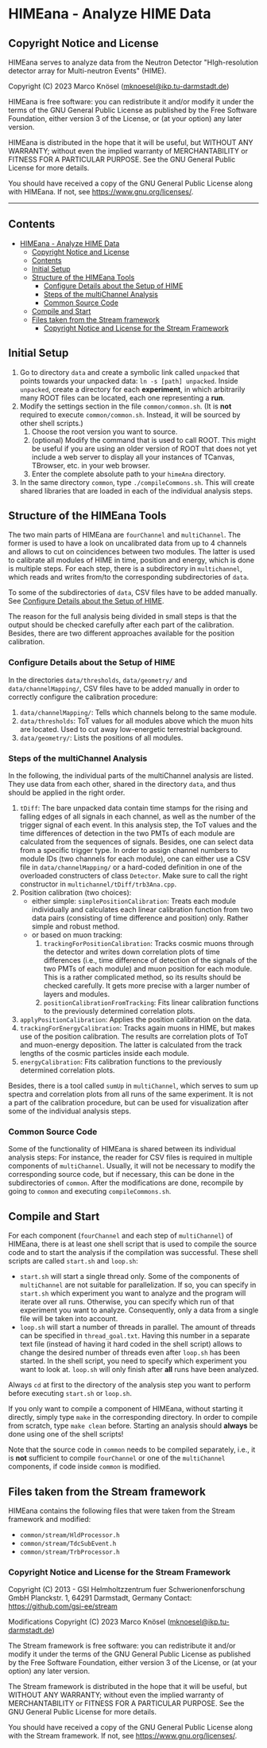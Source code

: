 # HIMEana - Analyze HIME Data

## Copyright Notice and License
HIMEana serves to analyze data from the Neutron Detector 
"HIgh-resolution detector array for Multi-neutron Events" (HIME).

Copyright (C) 2023 Marco Knösel (mknoesel@ikp.tu-darmstadt.de)

HIMEana is free software: you can redistribute it and/or modify
it under the terms of the GNU General Public License as published by
the Free Software Foundation, either version 3 of the License, or
(at your option) any later version.

HIMEana is distributed in the hope that it will be useful,
but WITHOUT ANY WARRANTY; without even the implied warranty of
MERCHANTABILITY or FITNESS FOR A PARTICULAR PURPOSE.  See the
GNU General Public License for more details.

You should have received a copy of the GNU General Public License
along with HIMEana.  If not, see <https://www.gnu.org/licenses/>.

---

## Contents
- [HIMEana - Analyze HIME Data](#himeana---analyze-hime-data)
  - [Copyright Notice and License](#copyright-notice-and-license)
  - [Contents](#contents)
  - [Initial Setup](#initial-setup)
  - [Structure of the HIMEana Tools](#structure-of-the-himeana-tools)
    - [Configure Details about the Setup of HIME](#configure-details-about-the-setup-of-hime)
    - [Steps of the multiChannel Analysis](#steps-of-the-multichannel-analysis)
    - [Common Source Code](#common-source-code)
  - [Compile and Start](#compile-and-start)
  - [Files taken from the Stream framework](#files-taken-from-the-stream-framework)
    - [Copyright Notice and License for the Stream Framework](#copyright-notice-and-license-for-the-stream-framework)

## Initial Setup
1. Go to directory `data` and create a symbolic link called `unpacked` that points towards your unpacked data:
    `ln -s [path] unpacked`.
    Inside `unpacked`, create a directory for each **experiment**, in which arbitrarily many ROOT files can be located, each one representing a **run**.
2. Modify the settings section in the file `common/common.sh`. (It is **not** required to execute `common/common.sh`. Instead, it will be sourced by other shell scripts.) 
   1. Choose the root version you want to source.
   2. (optional) Modify the command that is used to call ROOT. This might be useful if you are using an older version of ROOT that does not yet include a web server to display all your instances of TCanvas, TBrowser, etc. in your web browser.
   3. Enter the complete absolute path to your `himeAna` directory.
3. In the same directory `common`, type `./compileCommons.sh`. This will create shared libraries that are loaded in each of the individual analysis steps.

## Structure of the HIMEana Tools
The two main parts of HIMEana are `fourChannel` and `multiChannel`. The former is used to have a look on uncalibrated data from up to 4 channels and allows to cut on coincidences between two modules. The latter is used to calibrate all modules of HIME in time, position and energy, which is done is multiple steps. For each step, there is a subdirectory in `multichannel`, which reads and writes from/to the corresponding subdirectories of `data`. 

To some of the subdirectories of `data`, CSV files have to be added manually. See [Configure Details about the Setup of HIME](#configure-details-about-the-setup-of-hime).

The reason for the full analysis being divided in small steps is that the output should be checked carefully after each part of the calibration. Besides, there are two different approaches available for the position calibration.

### Configure Details about the Setup of HIME
In the directories `data/thresholds`, `data/geometry/` and `data/channelMapping/`, CSV files have to be added manually in order to correctly configure the calibration procedure:
1. `data/channelMapping/`: Tells which channels belong to the same module.
2. `data/thresholds`: ToT values for all modules above which the muon hits are located. Used to cut away low-energetic terrestrial background.
3. `data/geometry/`: Lists the positions of all modules.

### Steps of the multiChannel Analysis
In the following, the individual parts of the multiChannel analysis are listed. They use data from each other, shared in the directory `data`, and thus should be applied in the right order.

1. `tDiff`: The bare unpacked data contain time stamps for the rising and falling edges of all signals in each channel, as well as the number of the trigger signal of each event. In this analysis step, the ToT values and the time differences of detection in the two PMTs of each module are calculated from the sequences of signals. Besides, one can select data from a specific trigger type. In order to assign channel numbers to module IDs (two channels for each module), one can either use a CSV file in `data/channelMapping/` or a hard-coded definition in one of the overloaded constructers of class `Detector`. Make sure to call the right constructor in `multichannel/tDiff/trb3Ana.cpp`.
2. Position calibration (two choices):
   - either simple: 
     `simplePositionCalibration`: Treats each module individually and calculates each linear calibration function from two data pairs (consisting of time difference and position) only. Rather simple and robust method.
   - or based on muon tracking:
     1. `trackingForPositionCalibration`: Tracks cosmic muons through the detector and writes down correlation plots of time differences (i.e., time difference of detection of the signals of the two PMTs of each module) and muon position for each module. This is a rather complicated method, so its results should be checked carefully. It gets more precise with a larger number of layers and modules.
     2. `positionCalibrationFromTracking`: Fits linear calibration functions to the previously determined correlation plots.
3. `applyPositionCalibration`: Applies the position calibration on the data.
4. `trackingForEnergyCalibration`: Tracks again muons in HIME, but makes use of the position calibration. The results are correlation plots of ToT and muon-energy deposition. The latter is calculated from the track lengths of the cosmic particles inside each module.
5. `energyCalibration`: Fits calibration functions to the previously determined correlation plots.

Besides, there is a tool called `sumUp` in `multiChannel`, which serves to sum up spectra and correlation plots from all runs of the same experiment. It is not a part of the calibration procedure, but can be used for visualization after some of the individual analysis steps.

### Common Source Code
Some of the functionality of HIMEana is shared between its individual analysis steps: For instance, the reader for CSV files is required in multiple components of `multiChannel`. Usually, it will not be necessary to modify the corresponding source code, but if necessary, this can be done in the subdirectories of `common`. After the modifications are done, recompile by going to `common` and executing `compileCommons.sh`.

## Compile and Start
For each component (`fourChannel` and each step of `multiChannel`) of HIMEana, there is at least one shell script that is used to compile the source code and to start the analysis if the compilation was successful. These shell scripts are called `start.sh` and `loop.sh`:
- `start.sh` will start a single thread only. Some of the components of `multiChannel` are not suitable for parallelization. If so, you can specify in `start.sh` which experiment you want to analyze and the program will iterate over all runs. Otherwise, you can specify which run of that experiment you want to analyze. Consequently, only a data from a single file will be taken into account.
- `loop.sh` will start a number of threads in parallel. The amount of threads can be specified in `thread_goal.txt`. Having this number in a separate text file (instead of having it hard coded in the shell script) allows to change the desired number of threads even after `loop.sh` has been started. In the shell script, you need to specify which experiment you want to look at. `loop.sh` will only finish after **all** runs have been analyzed.

Always `cd` at first to the directory of the analysis step you want to perform before executing `start.sh` or `loop.sh`.

If you only want to compile a component of HIMEana, without starting it directly, simply type `make` in the corresponding directory. In order to compile from scratch, type `make clean` before. Starting an analysis should **always** be done using one of the shell scripts! 

Note that the source code in `common` needs to be compiled separately, i.e., it is **not** sufficient to compile `fourChannel` or one of the `multiChannel` components, if code inside `common` is modified.

## Files taken from the Stream framework
HIMEana contains the following files that were taken from the Stream framework and modified:
- `common/stream/HldProcessor.h`
- `common/stream/TdcSubEvent.h`
- `common/stream/TrbProcessor.h`

### Copyright Notice and License for the Stream Framework

Copyright (C) 2013 -
GSI Helmholtzzentrum fuer Schwerionenforschung GmbH
Planckstr. 1, 64291 Darmstadt, Germany
Contact:  https://github.com/gsi-ee/stream

Modifications Copyright (C) 2023 Marco Knösel (mknoesel@ikp.tu-darmstadt.de)

The Stream framework is free software: you can redistribute it and/or
modify it under the terms of the GNU General Public License
as published by the Free Software Foundation, either version 3
of the License, or (at your option) any later version.

The Stream framework is distributed in the hope that it will be useful,
but WITHOUT ANY WARRANTY; without even the implied warranty
of MERCHANTABILITY or FITNESS FOR A PARTICULAR PURPOSE. See
the GNU General Public License for more details.

You should have received a copy of the GNU General Public License
along with the Stream framework. If not, see <https://www.gnu.org/licenses/>.